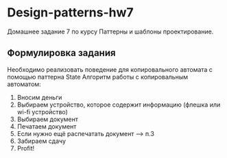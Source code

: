 # Design-patterns-hw7
Домашнее задание 7 по курсу Паттерны и шаблоны проектирование.

## Формулировка задания
Необходимо реализовать поведение для копировального автомата с помощью паттерна State
Алгоритм работы с копировальным автоматом:

1. Вносим деньги
1. Выбираем устройство, которое содержит информацию (флешка или wi-fi устройство)
1. Выбираем документ
1. Печатаем документ
1. Если нужно ещё распечатать документ –> п.3
1. Забираем сдачу
1. Profit!
